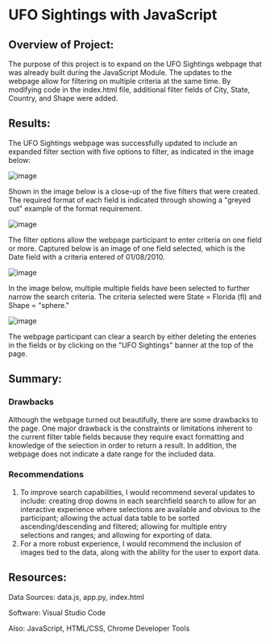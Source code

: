 # UFO Sightings with JavaScript

## Overview of Project: 
The purpose of this project is to expand on the UFO Sightings webpage that was already built during the JavaScript Module. The updates to the webpage allow for filtering on multiple criteria at the same time.  By modifying code in the index.html file, additional filter fields of City, State, Country, and Shape were added.

## Results: 
The UFO Sightings webpage was successfully updated to include an expanded filter section with five options to filter, as indicated in the image below:

![image](https://user-images.githubusercontent.com/102322707/177429710-409bd81c-00fa-4f70-896e-8114af422807.png)

Shown in the image below is a close-up of the five filters that were created. The required format of each field is indicated through showing a "greyed out" example of the format requirement.

![image](https://user-images.githubusercontent.com/102322707/177429747-d93275e5-0528-4d2c-bd04-a979bfcf65ad.png)

The filter options allow the webpage participant to enter criteria on one field or more.  Captured below is an image of one field selected, which is the Date field with a criteria entered of 01/08/2010. 

![image](https://user-images.githubusercontent.com/102322707/177429866-98a842bc-9ef5-4b12-b9e9-2f7fd8cfa537.png)

In the image below, multiple multiple fields have been selected to further narrow the search criteria. The criteria selected were State = Florida (fl) and Shape = "sphere."

![image](https://user-images.githubusercontent.com/102322707/177430080-9533461d-3a88-4c04-a411-0d638092b773.png)

The webpage participant can clear a search by either deleting the enteries in the fields or by clicking on the "UFO Sightings" banner at the top of the page.

## Summary: 
### Drawbacks
Although the webpage turned out beautifully, there are some drawbacks to the page. One major drawback is the constraints or limitations inherent to the current filter table fields because they require exact formatting and knowledge of the selection in order to return a result.  In addition, the webpage does not indicate a date range for the included data. 

### Recommendations
1. To improve search capabilities, I would recommend several updates to include: creating drop downs in each searchfield search to allow for an interactive experience where selections are available and obvious to the participant; allowing the actual data table to be sorted ascending/descending and filtered; allowing for multiple entry selections and ranges; and allowing for exporting of data.
2. For a more robust experience, I would recommend the inclusion of images tied to the data, along with the ability for the user to export data.

## Resources:
Data Sources: data.js, app.py, index.html

Software: Visual Studio Code 

Also: JavaScript, HTML/CSS, Chrome Developer Tools
